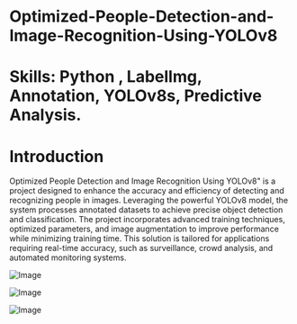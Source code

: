 # Optimized-People-Detection-and-Image-Recognition-Using-YOLOv8
# Skills: Python , Labellmg, Annotation, YOLOv8s, Predictive Analysis.

# Introduction
Optimized People Detection and Image Recognition Using YOLOv8" is a project designed to enhance the accuracy and efficiency of detecting and recognizing people in images. Leveraging the powerful YOLOv8 model, the system processes annotated datasets to achieve precise object detection and classification. The project incorporates advanced training techniques, optimized parameters, and image augmentation to improve performance while minimizing training time. This solution is tailored for applications requiring real-time accuracy, such as surveillance, crowd analysis, and automated monitoring systems.


![Image](https://github.com/user-attachments/assets/89a856fb-8471-4948-80b5-786d4bea3adf)

![Image](https://github.com/user-attachments/assets/a6a258e5-5586-4833-a313-94dad1e7c515)

![Image](https://github.com/user-attachments/assets/2d4ecbcb-61e1-4e55-bf64-117a337eff1c)

